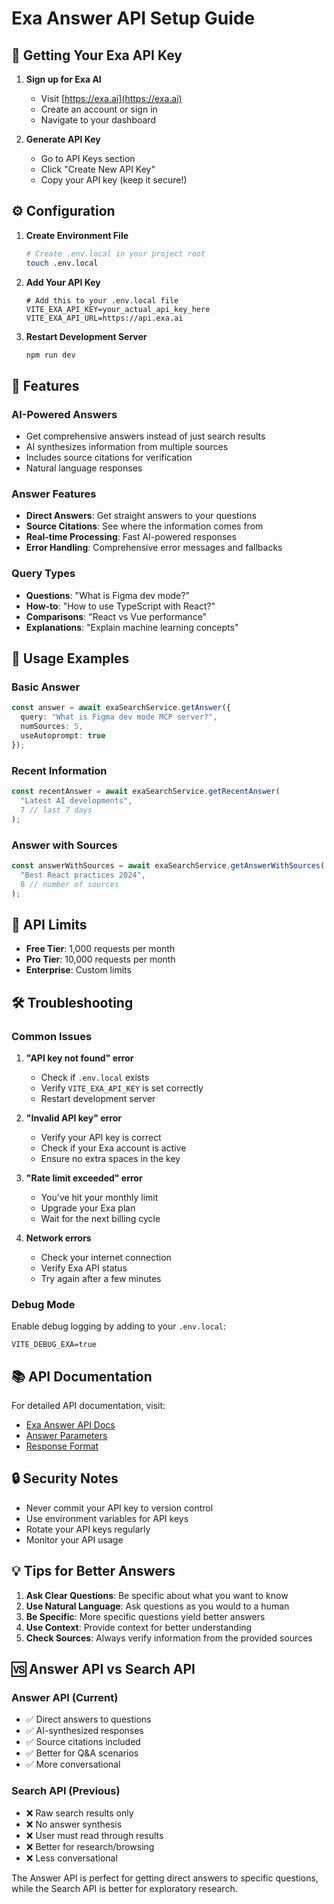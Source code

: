 # Exa Answer API Setup Guide

## 🔑 Getting Your Exa API Key

1. **Sign up for Exa AI**
   - Visit [https://exa.ai](https://exa.ai)
   - Create an account or sign in
   - Navigate to your dashboard

2. **Generate API Key**
   - Go to API Keys section
   - Click "Create New API Key"
   - Copy your API key (keep it secure!)

## ⚙️ Configuration

1. **Create Environment File**
   ```bash
   # Create .env.local in your project root
   touch .env.local
   ```

2. **Add Your API Key**
   ```env
   # Add this to your .env.local file
   VITE_EXA_API_KEY=your_actual_api_key_here
   VITE_EXA_API_URL=https://api.exa.ai
   ```

3. **Restart Development Server**
   ```bash
   npm run dev
   ```

## 🚀 Features

### AI-Powered Answers
- Get comprehensive answers instead of just search results
- AI synthesizes information from multiple sources
- Includes source citations for verification
- Natural language responses

### Answer Features
- **Direct Answers**: Get straight answers to your questions
- **Source Citations**: See where the information comes from
- **Real-time Processing**: Fast AI-powered responses
- **Error Handling**: Comprehensive error messages and fallbacks

### Query Types
- **Questions**: "What is Figma dev mode?"
- **How-to**: "How to use TypeScript with React?"
- **Comparisons**: "React vs Vue performance"
- **Explanations**: "Explain machine learning concepts"

## 🎯 Usage Examples

### Basic Answer
```typescript
const answer = await exaSearchService.getAnswer({
  query: "What is Figma dev mode MCP server?",
  numSources: 5,
  useAutoprompt: true
});
```

### Recent Information
```typescript
const recentAnswer = await exaSearchService.getRecentAnswer(
  "Latest AI developments", 
  7 // last 7 days
);
```

### Answer with Sources
```typescript
const answerWithSources = await exaSearchService.getAnswerWithSources(
  "Best React practices 2024",
  8 // number of sources
);
```

## 🔧 API Limits

- **Free Tier**: 1,000 requests per month
- **Pro Tier**: 10,000 requests per month
- **Enterprise**: Custom limits

## 🛠️ Troubleshooting

### Common Issues

1. **"API key not found" error**
   - Check if `.env.local` exists
   - Verify `VITE_EXA_API_KEY` is set correctly
   - Restart development server

2. **"Invalid API key" error**
   - Verify your API key is correct
   - Check if your Exa account is active
   - Ensure no extra spaces in the key

3. **"Rate limit exceeded" error**
   - You've hit your monthly limit
   - Upgrade your Exa plan
   - Wait for the next billing cycle

4. **Network errors**
   - Check your internet connection
   - Verify Exa API status
   - Try again after a few minutes

### Debug Mode
Enable debug logging by adding to your `.env.local`:
```env
VITE_DEBUG_EXA=true
```

## 📚 API Documentation

For detailed API documentation, visit:
- [Exa Answer API Docs](https://docs.exa.ai/reference/answer)
- [Answer Parameters](https://docs.exa.ai/reference/answer-parameters)
- [Response Format](https://docs.exa.ai/reference/answer-response)

## 🔒 Security Notes

- Never commit your API key to version control
- Use environment variables for API keys
- Rotate your API keys regularly
- Monitor your API usage

## 💡 Tips for Better Answers

1. **Ask Clear Questions**: Be specific about what you want to know
2. **Use Natural Language**: Ask questions as you would to a human
3. **Be Specific**: More specific questions yield better answers
4. **Use Context**: Provide context for better understanding
5. **Check Sources**: Always verify information from the provided sources

## 🆚 Answer API vs Search API

### Answer API (Current)
- ✅ Direct answers to questions
- ✅ AI-synthesized responses
- ✅ Source citations included
- ✅ Better for Q&A scenarios
- ✅ More conversational

### Search API (Previous)
- ❌ Raw search results only
- ❌ No answer synthesis
- ❌ User must read through results
- ❌ Better for research/browsing
- ❌ Less conversational

The Answer API is perfect for getting direct answers to specific questions, while the Search API is better for exploratory research.
